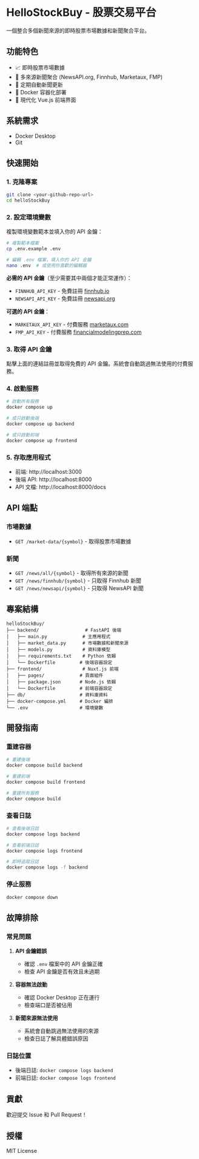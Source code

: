 # HelloStockBuy - 股票交易平台

一個整合多個新聞來源的即時股票市場數據和新聞聚合平台。

## 功能特色

- 📈 即時股票市場數據
- 📰 多來源新聞聚合 (NewsAPI.org, Finnhub, Marketaux, FMP)
- 🔄 定期自動新聞更新
- 🐳 Docker 容器化部署
- 🎨 現代化 Vue.js 前端界面

## 系統需求

- Docker Desktop
- Git

## 快速開始

### 1. 克隆專案
```bash
git clone <your-github-repo-url>
cd helloStockBuy
```

### 2. 設定環境變數
複製環境變數範本並填入你的 API 金鑰：

```bash
# 複製範本檔案
cp .env.example .env

# 編輯 .env 檔案，填入你的 API 金鑰
nano .env  # 或使用你喜歡的編輯器
```

**必需的 API 金鑰**（至少需要其中兩個才能正常運作）：
- `FINNHUB_API_KEY` - 免費註冊 [finnhub.io](https://finnhub.io/)
- `NEWSAPI_API_KEY` - 免費註冊 [newsapi.org](https://newsapi.org/)

**可選的 API 金鑰**：
- `MARKETAUX_API_KEY` - 付費服務 [marketaux.com](https://marketaux.com/)
- `FMP_API_KEY` - 付費服務 [financialmodelingprep.com](https://financialmodelingprep.com/)

### 3. 取得 API 金鑰

點擊上面的連結註冊並取得免費的 API 金鑰。系統會自動跳過無法使用的付費服務。

### 4. 啟動服務
```bash
# 啟動所有服務
docker compose up

# 或只啟動後端
docker compose up backend

# 或只啟動前端
docker compose up frontend
```

### 5. 存取應用程式
- 前端: http://localhost:3000
- 後端 API: http://localhost:8000
- API 文檔: http://localhost:8000/docs

## API 端點

### 市場數據
- `GET /market-data/{symbol}` - 取得股票市場數據

### 新聞
- `GET /news/all/{symbol}` - 取得所有來源的新聞
- `GET /news/finnhub/{symbol}` - 只取得 Finnhub 新聞
- `GET /news/newsapi/{symbol}` - 只取得 NewsAPI 新聞

## 專案結構

```
helloStockBuy/
├── backend/                 # FastAPI 後端
│   ├── main.py             # 主應用程式
│   ├── market_data.py      # 市場數據和新聞來源
│   ├── models.py           # 資料庫模型
│   ├── requirements.txt    # Python 依賴
│   └── Dockerfile         # 後端容器設定
├── frontend/               # Nuxt.js 前端
│   ├── pages/             # 頁面組件
│   ├── package.json       # Node.js 依賴
│   └── Dockerfile         # 前端容器設定
├── db/                    # 資料庫資料
├── docker-compose.yml     # Docker 編排
└── .env                   # 環境變數
```

## 開發指南

### 重建容器
```bash
# 重建後端
docker compose build backend

# 重建前端
docker compose build frontend

# 重建所有服務
docker compose build
```

### 查看日誌
```bash
# 查看後端日誌
docker compose logs backend

# 查看前端日誌
docker compose logs frontend

# 即時追蹤日誌
docker compose logs -f backend
```

### 停止服務
```bash
docker compose down
```

## 故障排除

### 常見問題

1. **API 金鑰錯誤**
   - 確認 `.env` 檔案中的 API 金鑰正確
   - 檢查 API 金鑰是否有效且未過期

2. **容器無法啟動**
   - 確認 Docker Desktop 正在運行
   - 檢查端口是否被佔用

3. **新聞來源無法使用**
   - 系統會自動跳過無法使用的來源
   - 檢查日誌了解具體錯誤原因

### 日誌位置
- 後端日誌: `docker compose logs backend`
- 前端日誌: `docker compose logs frontend`

## 貢獻

歡迎提交 Issue 和 Pull Request！

## 授權

MIT License